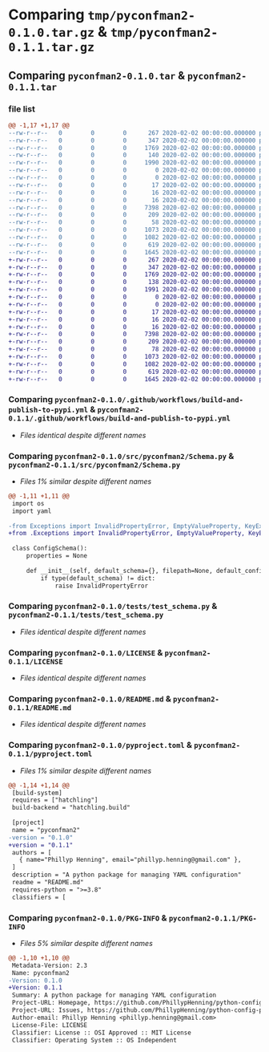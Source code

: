 # Comparing `tmp/pyconfman2-0.1.0.tar.gz` & `tmp/pyconfman2-0.1.1.tar.gz`

## Comparing `pyconfman2-0.1.0.tar` & `pyconfman2-0.1.1.tar`

### file list

```diff
@@ -1,17 +1,17 @@
--rw-r--r--   0        0        0      267 2020-02-02 00:00:00.000000 pyconfman2-0.1.0/Devs.md
--rw-r--r--   0        0        0      347 2020-02-02 00:00:00.000000 pyconfman2-0.1.0/setup.py
--rw-r--r--   0        0        0     1769 2020-02-02 00:00:00.000000 pyconfman2-0.1.0/.github/workflows/build-and-publish-to-pypi.yml
--rw-r--r--   0        0        0      140 2020-02-02 00:00:00.000000 pyconfman2-0.1.0/src/pyconfman2/Exceptions.py
--rw-r--r--   0        0        0     1990 2020-02-02 00:00:00.000000 pyconfman2-0.1.0/src/pyconfman2/Schema.py
--rw-r--r--   0        0        0        0 2020-02-02 00:00:00.000000 pyconfman2-0.1.0/src/pyconfman2/__init__.py
--rw-r--r--   0        0        0        0 2020-02-02 00:00:00.000000 pyconfman2-0.1.0/tests/__init__.py
--rw-r--r--   0        0        0       17 2020-02-02 00:00:00.000000 pyconfman2-0.1.0/tests/config.yaml
--rw-r--r--   0        0        0       16 2020-02-02 00:00:00.000000 pyconfman2-0.1.0/tests/config.yml
--rw-r--r--   0        0        0       16 2020-02-02 00:00:00.000000 pyconfman2-0.1.0/tests/test_default_config.yml
--rw-r--r--   0        0        0     7398 2020-02-02 00:00:00.000000 pyconfman2-0.1.0/tests/test_schema.py
--rw-r--r--   0        0        0      209 2020-02-02 00:00:00.000000 pyconfman2-0.1.0/tests/test_schema_config.yml
--rw-r--r--   0        0        0       58 2020-02-02 00:00:00.000000 pyconfman2-0.1.0/.gitignore
--rw-r--r--   0        0        0     1073 2020-02-02 00:00:00.000000 pyconfman2-0.1.0/LICENSE
--rw-r--r--   0        0        0     1082 2020-02-02 00:00:00.000000 pyconfman2-0.1.0/README.md
--rw-r--r--   0        0        0      619 2020-02-02 00:00:00.000000 pyconfman2-0.1.0/pyproject.toml
--rw-r--r--   0        0        0     1645 2020-02-02 00:00:00.000000 pyconfman2-0.1.0/PKG-INFO
+-rw-r--r--   0        0        0      267 2020-02-02 00:00:00.000000 pyconfman2-0.1.1/Devs.md
+-rw-r--r--   0        0        0      347 2020-02-02 00:00:00.000000 pyconfman2-0.1.1/setup.py
+-rw-r--r--   0        0        0     1769 2020-02-02 00:00:00.000000 pyconfman2-0.1.1/.github/workflows/build-and-publish-to-pypi.yml
+-rw-r--r--   0        0        0      138 2020-02-02 00:00:00.000000 pyconfman2-0.1.1/src/pyconfman2/Exceptions.py
+-rw-r--r--   0        0        0     1991 2020-02-02 00:00:00.000000 pyconfman2-0.1.1/src/pyconfman2/Schema.py
+-rw-r--r--   0        0        0        0 2020-02-02 00:00:00.000000 pyconfman2-0.1.1/src/pyconfman2/__init__.py
+-rw-r--r--   0        0        0        0 2020-02-02 00:00:00.000000 pyconfman2-0.1.1/tests/__init__.py
+-rw-r--r--   0        0        0       17 2020-02-02 00:00:00.000000 pyconfman2-0.1.1/tests/config.yaml
+-rw-r--r--   0        0        0       16 2020-02-02 00:00:00.000000 pyconfman2-0.1.1/tests/config.yml
+-rw-r--r--   0        0        0       16 2020-02-02 00:00:00.000000 pyconfman2-0.1.1/tests/test_default_config.yml
+-rw-r--r--   0        0        0     7398 2020-02-02 00:00:00.000000 pyconfman2-0.1.1/tests/test_schema.py
+-rw-r--r--   0        0        0      209 2020-02-02 00:00:00.000000 pyconfman2-0.1.1/tests/test_schema_config.yml
+-rw-r--r--   0        0        0       78 2020-02-02 00:00:00.000000 pyconfman2-0.1.1/.gitignore
+-rw-r--r--   0        0        0     1073 2020-02-02 00:00:00.000000 pyconfman2-0.1.1/LICENSE
+-rw-r--r--   0        0        0     1082 2020-02-02 00:00:00.000000 pyconfman2-0.1.1/README.md
+-rw-r--r--   0        0        0      619 2020-02-02 00:00:00.000000 pyconfman2-0.1.1/pyproject.toml
+-rw-r--r--   0        0        0     1645 2020-02-02 00:00:00.000000 pyconfman2-0.1.1/PKG-INFO
```

### Comparing `pyconfman2-0.1.0/.github/workflows/build-and-publish-to-pypi.yml` & `pyconfman2-0.1.1/.github/workflows/build-and-publish-to-pypi.yml`

 * *Files identical despite different names*

### Comparing `pyconfman2-0.1.0/src/pyconfman2/Schema.py` & `pyconfman2-0.1.1/src/pyconfman2/Schema.py`

 * *Files 1% similar despite different names*

```diff
@@ -1,11 +1,11 @@
 import os
 import yaml
 
-from Exceptions import InvalidPropertyError, EmptyValueProperty, KeyExistsError
+from .Exceptions import InvalidPropertyError, EmptyValueProperty, KeyExistsError
 
 class ConfigSchema():
     properties = None
 
     def __init__(self, default_schema={}, filepath=None, default_config=None) -> None:
         if type(default_schema) != dict:
             raise InvalidPropertyError
```

### Comparing `pyconfman2-0.1.0/tests/test_schema.py` & `pyconfman2-0.1.1/tests/test_schema.py`

 * *Files identical despite different names*

### Comparing `pyconfman2-0.1.0/LICENSE` & `pyconfman2-0.1.1/LICENSE`

 * *Files identical despite different names*

### Comparing `pyconfman2-0.1.0/README.md` & `pyconfman2-0.1.1/README.md`

 * *Files identical despite different names*

### Comparing `pyconfman2-0.1.0/pyproject.toml` & `pyconfman2-0.1.1/pyproject.toml`

 * *Files 1% similar despite different names*

```diff
@@ -1,14 +1,14 @@
 [build-system]
 requires = ["hatchling"]
 build-backend = "hatchling.build"
 
 [project]
 name = "pyconfman2"
-version = "0.1.0"
+version = "0.1.1"
 authors = [
   { name="Phillyp Henning", email="phillyp.henning@gmail.com" },
 ]
 description = "A python package for managing YAML configuration"
 readme = "README.md"
 requires-python = ">=3.8"
 classifiers = [
```

### Comparing `pyconfman2-0.1.0/PKG-INFO` & `pyconfman2-0.1.1/PKG-INFO`

 * *Files 5% similar despite different names*

```diff
@@ -1,10 +1,10 @@
 Metadata-Version: 2.3
 Name: pyconfman2
-Version: 0.1.0
+Version: 0.1.1
 Summary: A python package for managing YAML configuration
 Project-URL: Homepage, https://github.com/PhillypHenning/python-config-parser
 Project-URL: Issues, https://github.com/PhillypHenning/python-config-parser/issues
 Author-email: Phillyp Henning <phillyp.henning@gmail.com>
 License-File: LICENSE
 Classifier: License :: OSI Approved :: MIT License
 Classifier: Operating System :: OS Independent
```

